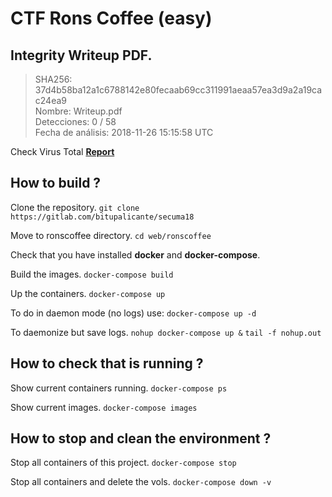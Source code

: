 # CTF Rons Coffee (easy)

## Integrity Writeup PDF.

> SHA256: 	37d4b58ba12a1c6788142e80fecaab69cc311991aeaa57ea3d9a2a19cac24ea9<br>
  Nombre: 	Writeup.pdf<br>
  Detecciones: 	0 / 58<br>
  Fecha de análisis: 	2018-11-26 15:15:58 UTC <br>

Check Virus Total [**Report**](https://www.virustotal.com/es/file/37d4b58ba12a1c6788142e80fecaab69cc311991aeaa57ea3d9a2a19cac24ea9/analysis/1543245358/)


## How to build ?

Clone the repository.
`git clone https://gitlab.com/bitupalicante/secuma18`

Move to ronscoffee directory.
`cd web/ronscoffee`

Check that you have installed **docker** and **docker-compose**.

Build the images.
`docker-compose build`

Up the containers.
`docker-compose up`

To do in daemon mode (no logs) use:
`docker-compose up -d`

To daemonize but save logs.
`nohup docker-compose up &`
`tail -f nohup.out`


## How to check that is running ?

Show current containers running.
`docker-compose ps`

Show current images.
`docker-compose images`


## How to stop and clean the environment ?

Stop all containers of this project.
`docker-compose stop`

Stop all containers and delete the vols.
`docker-compose down -v`

